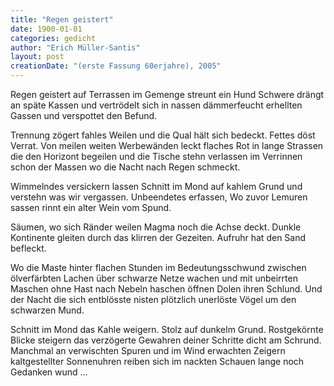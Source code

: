 ```yaml
---
title: "Regen geistert"
date: 1900-01-01
categories: gedicht
author: "Erich Müller-Santis"
layout: post
creationDate: "(erste Fassung 60erjahre), 2005"
---
```

Regen geistert auf Terrassen
im Gemenge streunt ein Hund
Schwere drängt an späte Kassen
und vertrödelt sich in nassen
dämmerfeucht erhellten Gassen
und verspottet den Befund.

Trennung zögert fahles Weilen
und die Qual hält sich bedeckt.
Fettes döst Verrat. Von meilen
weiten Werbewänden leckt
flaches Rot in lange Strassen
die den Horizont begeilen
und die Tische stehn verlassen
im Verrinnen schon der Massen
wo die Nacht nach Regen schmeckt.

Wimmelndes versickern lassen
Schnitt im Mond auf kahlem Grund
und verstehn was wir vergassen.
Unbeendetes erfassen,
Wo zuvor Lemuren sassen
rinnt ein alter Wein vom Spund.

Säumen, wo sich Ränder weilen
Magma noch die Achse deckt.
Dunkle Kontinente gleiten
durch das klirren der Gezeiten.
Aufruhr hat den Sand befleckt.

Wo die Maste hinter flachen
Stunden im Bedeutungsschwund
zwischen ölverfärbten Lachen
über schwarze Netze wachen
und mit unbeirrten Maschen
ohne Hast nach Nebeln haschen
öffnen Dolen ihren Schlund.
Und der Nacht die sich entblösste
nisten plötzlich unerlöste
Vögel um den schwarzen Mund.

Schnitt im Mond
das Kahle weigern.
Stolz auf dunkelm Grund.
Rostgekörnte Blicke steigern
das verzögerte Gewahren
deiner Schritte dicht am Schrund.
Manchmal an verwischten Spuren
und im Wind erwachten Zeigern
kaltgestellter Sonnenuhren
reiben sich im nackten Schauen
lange noch Gedanken wund …
